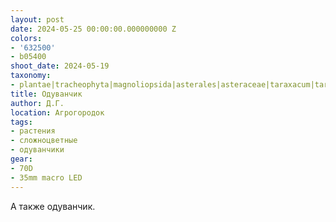 ```yaml
---
layout: post
date: 2024-05-25 00:00:00.000000000 Z
colors:
- '632500'
- b05400
shoot_date: 2024-05-19
taxonomy:
- plantae|tracheophyta|magnoliopsida|asterales|asteraceae|taraxacum|taraxacum officinale
title: Одуванчик
author: Д.Г.
location: Агрогородок
tags:
- растения
- сложноцветные
- одуванчики
gear:
- 70D
- 35mm macro LED
---
```

А также одуванчик.

